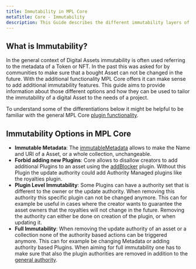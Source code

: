 ```yaml
---
title: Immutability in MPL Core
metaTitle: Core - Immutability
description: This Guide describes the different immutability layers of MPL Core
---
```


## What is Immutability?
In the general context of Digital Assets immutability is often used referring to the metadata of a Token or NFT. In the past this was asked for by communities to make sure that a bought Asset can not be changed in the future. With the additional functionality MPL Core offers it can make sense to add additional immutability features. This guide aims to provide information about those different options and how they can be used to tailor the immutability of a digital Asset to the needs of a project.

To understand some of the differentiations below it might be helpful to be familiar with the general MPL Core [plugin functionality](/core/plugins).

## Immutability Options in MPL Core
- **Immutable Metadata**: The [immutableMetadata](/core/plugins/immutableMetadata) allows to make the Name and URI of a Asset, or a whole collection, unchangeable.
- **Forbid adding new Plugins**: Core allows to disallow creators to add additional Plugins to an asset using the [addBlocker](/core/plugins/addBlocker) plugin. Without this Plugin the update authority could add Authority Managed plugins like the royalties plugin. 
- **Plugin Level Immutability**: Some Plugins can have a authority set that is different to the owner or the update authority. When removing this authority this specific plugin can not be changed anymore. This can for example be useful in cases where the creator wants to guarantee the asset owners that the royalties will not change in the future. Removing the authority can either be done on creation of the plugin, or when updating it.
- **Full Immutability**: When removing the update authority of an asset or a collection none of the authority based actions can be triggered anymore. This can for example be changing Metadata or adding authority based Plugins. When aiming for full immutability one has to make sure that also the plugin authorities are removed in addition to the [general authority](/core/update#making-a-core-asset-data-immutable).
